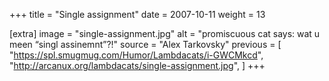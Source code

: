 +++
title = "Single assignment"
date = 2007-10-11
weight = 13

[extra]
image = "single-assignment.jpg"
alt = "promiscuous cat says: wat u meen “singl assinemnt”?!"
source = "Alex Tarkovsky"
previous = [
  "https://spl.smugmug.com/Humor/Lambdacats/i-GWCMkcd",
  "http://arcanux.org/lambdacats/single-assignment.jpg",
]
+++
